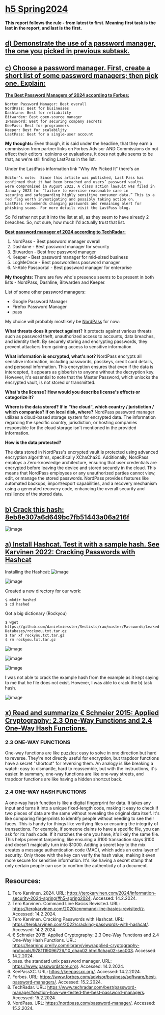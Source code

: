 # [h5 Spring2024](https://terokarvinen.com/2024/information-security-2024-spring/#h5-spring2024)

**This report follows the rule - from latest to first. Meaning first task is the last in the report, and last is the first.** 

## [d) Demonstrate the use of a password manager, the one you picked in previous subtask.](https://terokarvinen.com/2024/information-security-2024-spring/#h5-spring2024)



## [c) Choose a password manager. First, create a short list of some password managers; then pick one. Explain:](https://terokarvinen.com/2024/information-security-2024-spring/#h5-spring2024)

**[The Best Password Managers of 2024 according to Forbes:](https://www.forbes.com/advisor/business/software/best-password-managers/)**

    Norton Password Manager: Best overall
    NordPass: Best for businesses
    Dashlane: Best for reliability
    Bitwarden: Best open-source manager
    1Password: Best for securing company secrets
    KeePass: Best for programmers
    Keeper: Best for scalability
    LastPass: Best for a single-user account

**My thoughts:** Even though, it is said under the headline, that they earn a commission from partner links on Forbes Advisor AND Commissions do not affect their editors' opinions or evaluations, it does not quite seems to be that, as we're still finding LastPass in the list. 

Under the LastPass information link "Why We Picked It" there's an 

    Editor’s note:  Since this article was published, Last Pass has confirmed that it had been breached and users’ password vaults 
    were compromised in August 2022. A class action lawsuit was filed in January 2023 for “failure to exercise reasonable care in
    securing and safeguarding highly sensitive consumer data.” This is a red flag worth investigating and possibly taking action on.
    LastPass recommends changing passwords and remaining alert for phishing scams. For more details visit the LastPass blog.

So I'd rather not put it into the list at all, as they seem to have already 2 breaches. So, not sure, how much I'd actually trust that list. 

**[Best password manager of 2024 according to TechRadar:](https://www.techradar.com/best/password-manager#section-how-we-tested-the-best-password-managers)**

1. NordPass - Best password manager overall
2. Dashlane - Best password manager for security
3. Bitwarden - Best free password manager
4. Keeper - Best password manager for mid-sized business
5. LogMeOnce - Best passwordless password manager
6. N-Able Passportal - Best password manager for enterprise

**My thoughts:** There are few who's presence seems to be present in both lists - NordPass, Dashline, Bitwarden and Keeper. 

List of some other password managers:
- Google Password Manager
- Firefox Password Manager
- pass

My choice will probably mostlikely be [NordPass](https://nordpass.com/password-manager/) for now:

**What threats does it protect against?**
It protects against various threats such as password theft, unauthorized access to accounts, data breaches, and identity theft. By securely storing and encrypting passwords, they prevent attackers from gaining access to sensitive information.
    
**What information is encrypted, what's not?**
NordPass encrypts all sensitive information, including passwords, passkeys, credit card details, and personal information. This encryption ensures that even if the data is intercepted, it appears as gibberish to anyone without the decryption key. However, it's essential to note that the Master Password, which unlocks the encrypted vault, is not stored or transmitted.

**What's the license? How would you describe license's effects or categorize it?**


**Where is the data stored? If in "the cloud", which country / juristiction / which companies? If on local disk, where?**
NordPass password manager utilizes a cloud-based storage system for encrypted data. The information regarding the specific country, jurisdiction, or hosting companies responsible for the cloud storage isn't mentioned in the provided information.

**How is the data protected?**

The data stored in NordPass's encrypted vault is protected using advanced encryption algorithms, specifically XChaCha20. Additionally, NordPass employs a Zero-knowledge architecture, ensuring that user credentials are encrypted before leaving the device and stored securely in the cloud. This means that NordPass employees or any unauthorized parties cannot view, edit, or manage the stored passwords. NordPass provides features like automated backups, import/export capabilities, and a recovery mechanism using a generated recovery code, enhancing the overall security and resilience of the stored data.

## [b) Crack this hash: 8eb8e307a6d649bc7fb51443a06a216f](https://terokarvinen.com/2022/cracking-passwords-with-hashcat/)

![image](https://github.com/securghost/h5/assets/142783540/198f2fbf-743c-4f96-80a4-40a1404662a3)



## [a) Install Hashcat. Test it with a sample hash. See Karvinen 2022: Cracking Passwords with Hashcat](https://terokarvinen.com/2022/cracking-passwords-with-hashcat/)

Installing the Hashcat:
![image](https://github.com/securghost/h5/assets/142783540/f77a17ee-498e-4262-9239-3433bcc44565)

![image](https://github.com/securghost/h5/assets/142783540/75a1f84f-d7da-49d9-bfaf-2502c0f08b19)

Created a new directory for our work:

    $ mkdir hashed
    $ cd hashed

Got a big dictionary (Rockyou)

    $ wget https://github.com/danielmiessler/SecLists/raw/master/Passwords/Leaked-Databases/rockyou.txt.tar.gz
    $ tar xf rockyou.txt.tar.gz
    $ rm rockyou.txt.tar.gz


 ![image](https://github.com/securghost/h5/assets/142783540/f50b2d36-5d07-48d5-a9b7-fbfb04047351)

![image](https://github.com/securghost/h5/assets/142783540/6247b9b0-fd54-47ba-b69c-04461d937655)

![image](https://github.com/securghost/h5/assets/142783540/b6b240cc-d706-43aa-bc99-1e7572cb64f6)

I was not able to crack the example hash from the example as it kept saying to me that he file does not exist. However, I was able to crack the b) task hash.   

![image](https://github.com/securghost/h5/assets/142783540/7fa0b16e-eb1c-478e-9cdc-2cd0a5a51a6f)


## [x) Read and summarize € Schneier 2015: Applied Cryptography: 2.3 One-Way Functions and 2.4 One-Way Hash Functions.](https://learning.oreilly.com/library/view/applied-cryptography-protocols/9781119096726/10_chap02.html#chap02-sec003)

### 2.3 ONE-WAY FUNCTIONS

One-way functions are like puzzles: easy to solve in one direction but hard to reverse. They're not directly useful for encryption, but trapdoor functions have a secret "shortcut" for reversing them.
An analogy is like breaking a watch: easy to dismantle, hard to reassemble, but with the instructions, it's easier. 
In summary, one-way functions are like one-way streets, and trapdoor functions are like having a hidden shortcut back.

### 2.4 ONE-WAY HASH FUNCTIONS

A one-way hash function is like a digital fingerprint for data. It takes any input and turns it into a unique fixed-length code, making it easy to check if two pieces of data are the same without revealing the original data itself. 
It's like comparing fingerprints to identify people without needing to see their faces. This is handy for things like verifying files or ensuring the integrity of transactions. 
For example, if someone claims to have a specific file, you can ask for its hash code. If it matches the one you have, it's likely the same file. This helps prevent tampering, like ensuring a $100 transaction stays $100 and doesn't magically turn into $1000.
Adding a secret key to the mix creates a message authentication code (MAC), which adds an extra layer of security. Only those with the key can verify the hash value, making it even more secure for sensitive information. 
It's like having a secret stamp that only certain people can use to confirm the authenticity of a document.


## Resources:
1. Tero Karvinen. 2024. URL: https://terokarvinen.com/2024/information-security-2024-spring/#h5-spring2024. Accessed: 14.2.2024.
2. Tero Karvinen. Command Line Basics Revisited. URL: https://terokarvinen.com/2020/command-line-basics-revisited/z. Accessed: 14.2.2024.
3. Tero Karvinen. Cracking Passwords with Hashcat. URL: https://terokarvinen.com/2022/cracking-passwords-with-hashcat/. Accessed: 14.2.2024.
4. € Schneier 2015: Applied Cryptography: 2.3 One-Way Functions and 2.4 One-Way Hash Functions. URL: https://learning.oreilly.com/library/view/applied-cryptography-protocols/9781119096726/10_chap02.html#chap02-sec003. Accessed: 14.2.2024.
5. pass. the standard unix password manager. URL: https://www.passwordstore.org/. Accessed: 14.2.2024.
6. KeePassXC. URL: https://keepassxc.org/. Accessed: 14.2.2024.
7. Forbes. URL: https://www.forbes.com/advisor/business/software/best-password-managers/. Accessed: 15.2.2024.
8. TechRadar. URL: https://www.techradar.com/best/password-manager#section-how-we-tested-the-best-password-managers. Accessed: 15.2.2024.
9. NordPass. URL: https://nordpass.com/password-manager/. Accessed: 15.2.2024.
